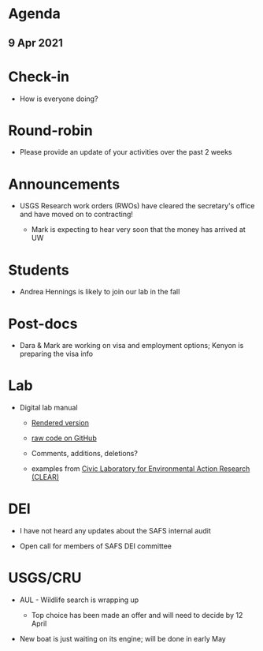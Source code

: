 # Agenda

## 9 Apr 2021


# Check-in

* How is everyone doing?


# Round-robin

* Please provide an update of your activities over the past 2 weeks


# Announcements

* USGS Research work orders (RWOs) have cleared the secretary's office and have moved on to contracting!

    - Mark is expecting to hear very soon that the money has arrived at UW


# Students

* Andrea Hennings is likely to join our lab in the fall


# Post-docs

* Dara & Mark are working on visa and employment options; Kenyon is preparing the visa info


# Lab

* Digital lab manual

    - [Rendered version](https://scheuerell-lab.github.io/lab-book/)

    - [raw code on GitHub](https://github.com/scheuerell-lab/lab-book)

    - Comments, additions, deletions?
    
    - examples from [Civic Laboratory for Environmental Action Research (CLEAR)](https://civiclaboratory.files.wordpress.com/2017/12/clear-lab-book.pdf)
    

# DEI

* I have not heard any updates about the SAFS internal audit

* Open call for members of SAFS DEI committee



# USGS/CRU

* AUL - Wildlife search is wrapping up

    - Top choice has been made an offer and will need to decide by 12 April 

* New boat is just waiting on its engine; will be done in early May

